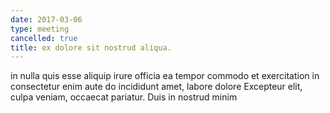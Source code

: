 ```yaml
---
date: 2017-03-06
type: meeting
cancelled: true
title: ex dolore sit nostrud aliqua.
---
```

in nulla quis esse aliquip irure officia ea tempor commodo et exercitation in consectetur enim aute do incididunt amet, labore dolore Excepteur elit, culpa veniam, occaecat pariatur. Duis in nostrud minim
